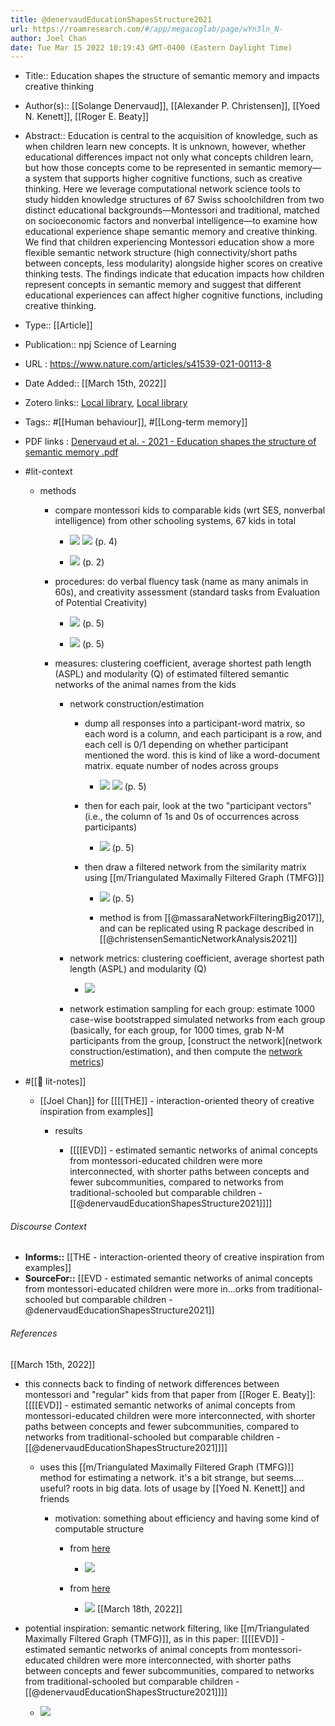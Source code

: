 ```yaml
---
title: @denervaudEducationShapesStructure2021
url: https://roamresearch.com/#/app/megacoglab/page/wYn3ln_N-
author: Joel Chan
date: Tue Mar 15 2022 10:19:43 GMT-0400 (Eastern Daylight Time)
---
```


- Title:: Education shapes the structure of semantic memory and impacts creative thinking
- Author(s):: [[Solange Denervaud]], [[Alexander P. Christensen]], [[Yoed N. Kenett]], [[Roger E. Beaty]]
- Abstract:: Education is central to the acquisition of knowledge, such as when children learn new concepts. It is unknown, however, whether educational differences impact not only what concepts children learn, but how those concepts come to be represented in semantic memory—a system that supports higher cognitive functions, such as creative thinking. Here we leverage computational network science tools to study hidden knowledge structures of 67 Swiss schoolchildren from two distinct educational backgrounds—Montessori and traditional, matched on socioeconomic factors and nonverbal intelligence—to examine how educational experience shape semantic memory and creative thinking. We find that children experiencing Montessori education show a more flexible semantic network structure (high connectivity/short paths between concepts, less modularity) alongside higher scores on creative thinking tests. The findings indicate that education impacts how children represent concepts in semantic memory and suggest that different educational experiences can affect higher cognitive functions, including creative thinking.
- Type:: [[Article]]
- Publication:: npj Science of Learning
- URL : https://www.nature.com/articles/s41539-021-00113-8
- Date Added:: [[March 15th, 2022]]
- Zotero links:: [Local library](zotero://select/groups/2451508/items/J7KCTA92), [Local library](https://www.zotero.org/groups/2451508/items/J7KCTA92)
- Tags:: #[[Human behaviour]], #[[Long-term memory]]
- PDF links : [Denervaud et al. - 2021 - Education shapes the structure of semantic memory .pdf](zotero://open-pdf/groups/2451508/items/CUW5KUBJ)
- #lit-context

    - methods

        - compare montessori kids to comparable kids (wrt SES, nonverbal intelligence) from other schooling systems, 67 kids in total

            - ![](https://firebasestorage.googleapis.com/v0/b/firescript-577a2.appspot.com/o/imgs%2Fapp%2Fmegacoglab%2FrycDCyaRtc.png?alt=media&token=445952fa-ab39-4e1d-a73d-c69bcead5233) 
![](https://firebasestorage.googleapis.com/v0/b/firescript-577a2.appspot.com/o/imgs%2Fapp%2Fmegacoglab%2FKwSV1sEwC_.png?alt=media&token=ab464c01-2a06-4666-8096-791b9b21324c)
(p. 4)

            - ![](https://firebasestorage.googleapis.com/v0/b/firescript-577a2.appspot.com/o/imgs%2Fapp%2Fmegacoglab%2FzboND2S8yj.png?alt=media&token=39ce2fe6-cb89-457f-9497-2231e700e1c9) (p. 2)

        - procedures: do verbal fluency task (name as many animals in 60s), and creativity assessment (standard tasks from Evaluation of Potential Creativity)

            - ![](https://firebasestorage.googleapis.com/v0/b/firescript-577a2.appspot.com/o/imgs%2Fapp%2Fmegacoglab%2FN0IkB6RHUK.png?alt=media&token=923be4ff-bb03-42b4-b72e-ab0dc7c93e39) (p. 5)

            - ![](https://firebasestorage.googleapis.com/v0/b/firescript-577a2.appspot.com/o/imgs%2Fapp%2Fmegacoglab%2FDnE4cskRkd.png?alt=media&token=22263a5d-7b20-4e30-9c1f-91477edb7892) (p. 5)

        - measures: clustering coefficient, average shortest path length (ASPL) and modularity (Q) of estimated filtered semantic networks of the animal names from the kids

            - network construction/estimation

                - dump all responses into a participant-word matrix, so each word is a column, and each participant is a row, and each cell is 0/1 depending on whether participant mentioned the word. this is kind of like a word-document matrix. equate number of nodes across groups

                    - ![](https://firebasestorage.googleapis.com/v0/b/firescript-577a2.appspot.com/o/imgs%2Fapp%2Fmegacoglab%2F0oToYzqv9m.png?alt=media&token=13a38aa2-7bcf-4437-80ee-6d17b7847fe4)
![](https://firebasestorage.googleapis.com/v0/b/firescript-577a2.appspot.com/o/imgs%2Fapp%2Fmegacoglab%2FVVRiPfyuXv.png?alt=media&token=b5e316f7-ed9d-4b56-8325-916407d9a691) (p. 5)

                - then for each pair, look at the two "participant vectors" (i.e., the column of 1s and 0s of occurrences across participants)

                    - ![](https://firebasestorage.googleapis.com/v0/b/firescript-577a2.appspot.com/o/imgs%2Fapp%2Fmegacoglab%2FsZwDPGqwwj.png?alt=media&token=b1945d69-2503-44a6-8312-50be0384ebf7) (p. 5)

                - then draw a filtered network from the similarity matrix using [[m/Triangulated Maximally Filtered Graph (TMFG)]]

                    - ![](https://firebasestorage.googleapis.com/v0/b/firescript-577a2.appspot.com/o/imgs%2Fapp%2Fmegacoglab%2FAjRpsnRRvW.png?alt=media&token=c04e35a2-f0aa-4356-99a6-39d29c03a0a1) (p. 5)

                    - method is from [[@massaraNetworkFilteringBig2017]], and can be replicated using R package described in [[@christensenSemanticNetworkAnalysis2021]]

            - network metrics: clustering coefficient, average shortest path length (ASPL) and modularity (Q)

                - ![](https://firebasestorage.googleapis.com/v0/b/firescript-577a2.appspot.com/o/imgs%2Fapp%2Fmegacoglab%2Fk3I3R5wz7m.png?alt=media&token=23dc3f85-456e-46f0-b403-c57ccc02b58f)

            - network estimation sampling for each group: estimate 1000 case-wise bootstrapped simulated networks from each group (basically, for each group, for 1000 times, grab N-M participants from the group, [construct the network](network construction/estimation), and then compute the [network metrics](((Z37PYNsQe))))
- #[[📝 lit-notes]]

    - [[Joel Chan]] for [[[[THE]] - interaction-oriented theory of creative inspiration from examples]]

        - results

            - [[[[EVD]] - estimated semantic networks of animal concepts from montessori-educated children were more interconnected, with shorter paths between concepts and fewer subcommunities, compared to networks from traditional-schooled but comparable children - [[@denervaudEducationShapesStructure2021]]]]

###### Discourse Context

- **Informs::** [[THE - interaction-oriented theory of creative inspiration from examples]]
- **SourceFor::** [[EVD - estimated semantic networks of animal concepts from montessori-educated children were more in...orks from traditional-schooled but comparable children - @denervaudEducationShapesStructure2021]]

###### References

[[March 15th, 2022]]

- this connects back to finding of network differences between montessori and "regular" kids from that paper from [[Roger E. Beaty]]: [[[[EVD]] - estimated semantic networks of animal concepts from montessori-educated children were more interconnected, with shorter paths between concepts and fewer subcommunities, compared to networks from traditional-schooled but comparable children - [[@denervaudEducationShapesStructure2021]]]]

    - uses this [[m/Triangulated Maximally Filtered Graph (TMFG)]] method for estimating a network. it's a bit strange, but seems.... useful? roots in big data. lots of usage by [[Yoed N. Kenett]] and friends

        - motivation: something about efficiency and having some kind of computable structure

            - from [here](https://link.springer.com/article/10.3758/s13428-018-1032-9)

                - ![](https://firebasestorage.googleapis.com/v0/b/firescript-577a2.appspot.com/o/imgs%2Fapp%2Fmegacoglab%2FS9htkrUjpQ.png?alt=media&token=3c08566a-f7f4-483a-96c1-0e9d1284a761)

            - from [here](https://journals.sagepub.com/doi/10.1002/per.2157)

                - ![](https://firebasestorage.googleapis.com/v0/b/firescript-577a2.appspot.com/o/imgs%2Fapp%2Fmegacoglab%2FTktx1l4kEY.png?alt=media&token=c64bfbfc-11c0-44a1-9823-5419401c83dc)
[[March 18th, 2022]]

- potential inspiration: semantic network filtering, like [[m/Triangulated Maximally Filtered Graph (TMFG)]], as in this paper: [[[[EVD]] - estimated semantic networks of animal concepts from montessori-educated children were more interconnected, with shorter paths between concepts and fewer subcommunities, compared to networks from traditional-schooled but comparable children - [[@denervaudEducationShapesStructure2021]]]]

    - ![](https://firebasestorage.googleapis.com/v0/b/firescript-577a2.appspot.com/o/imgs%2Fapp%2Fmegacoglab%2Fqte9wyd3eM.png?alt=media&token=1896fba5-8ae9-4299-a35f-48f1b9bb3d5b)

